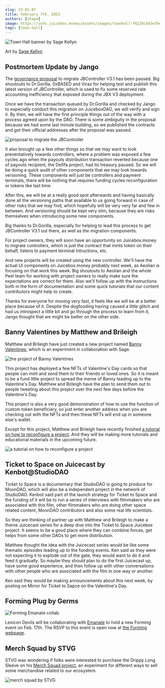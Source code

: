 ```yaml
---
slug: 23-02-07
title: February 7th, 2023
authors: [zhape]
image: https://info.juicebox.money/assets/images/townhall-f6220cb63e79e62f790a0ba4a041c68c.webp
tags: [town-hall]
---
```



![Town Hall banner by Sage Kellyn](townhall.webp) 

Art by [Sage Kellyn](https://twitter.com/SageKellyn)

## Postmortem Update by Jango

The [governance proposal](https://juicetool.xyz/snapshot/jbdao.eth/proposal/0x5b11df589ac1c3bfd40bce63351099e0223d12a1aaf5bd9439a5ba61bb302437) to migrate JBController V3.1 has been passed. Big shoutouts to Dr.Gorilla, 0xBA5ED and Viraz for helping test and publish this latest version of JBController, which is used to fix some reserved rate accounting inefficiency that exposed during the JBX V3 deployment.

Once we have the transaction queued by Dr.Gorilla and checked by Jango to especially conduct this migration on JuiceboxDAO, we will verify and sign it. By then, we will have the first principle things out of the way with a process agreed upon by the DAO. There is some ambiguity in the proposal because we had some last minute building, so we published the contracts and got their official addresses after the proposal was passed. 

![proposal to migrate the JBController](proposal_jbcontroller.webp)

It also brought up a few other things so that we may want to look preventatively towards controllers, where a problem was exposed a few cycles ago when the payouts distribution transaction reverted because one of payouts recipient, the Defifa project, had its treasury paused. So we will be doing a quick audit of other components that we may look towards versioning. These components will just be controllers and payment terminals, there will be nothing that requires funding cycles reconfiguration or tokens like last time.

After this, we will be at a really good spot afterwards and having basically done all the versioning paths that available to us going forward in case of other risks that we may find, which hopefully will be very very far and few in between. And versioning should be kept very slim, because they are risks themselves when introducing some new components.

Big thanks to Dr.Gorilla, especially for helping to lead this process to get JBController V3.1 out there, as well as the migration components.

For project owners, they will soon have an opportunity on Juicebox.money to migrate controllers, which is just the contract that mints token on their behalf, listens to payment terminal intructions, etc. 

And new projects will be created using the new controller. We'll have the actual UI components on Juicebox.money probably next week, as Aeolian is focusing on that work this week. Big shoutouts to Aeolian and the whole Peel team for working with project owners to really make sure the expectations are correct for them. Also we'll follow up with the instructions both in the form of documentation and some quick tutorials that our content contributors might help to create.

Thanks for everyone for moving very fast, it feels like we will be at a better place because of it. Despite the dogfooding having caused a little glitch and had us introspect a little bit and go through the process to learn from it, Jango thought that we might be better on the other side.

## Banny Valentines by Matthew and Brileigh

Matthew and Brileigh have just created a new project named [Banny Valentines](https://juicebox.money/@bannyvalentines), which is an experiment in collaboration with Sage. 

![the project of Banny Valentines](project_bannyvalentines.webp)

This project has deployed a few NFTs of Valentine's Day cards so that people can mint and send them to their friends or loved ones. So it is meant to be a fund little project to spread the meme of Banny leading up to the Valentine's Day. Matthew and Brileigh have the plan to send them out to people tweeting about this project over the next few days before the Valentine's Day.

This project is also a very good demonstration of how to use the function of custom token beneficiary, so just enter another address when you are checking out with the NFTs and then these NFTs will end up in someone else's wallet. 

Except for this project, Matthew and Brileigh have recently finished [a tutorial on how to reconfigure a project](https://info.juicebox.money/user/guides/reconfigure-project/). And they will be making more tutorials and educational materials in the upcoming future.

![a tutorial on how to reconfigure a project](tutorial_reconfig.webp)

 

## Ticket to Space on Juicecast by Kenbot@StudioDAO

Ticket to Space is a documentary that StudioDAO is going to produce for MoonDAO, which will also be a independent project in the network of StudioDAO. Kenbot said part of the launch strategy for Ticket to Space and the funding of it will be to run a series of interviews with filmmakers who are associated with this film, other filmmakers who are doing other space related content, MoonDAO contributors and also some real life scientists.

So they are thinking of partner up with Matthew and Brileigh to make a theme Juicecast series for a deep dive into the Ticket to Space Juicebox project. It seems to be a good place where they can combine forces, get helps from some other DAOs to get more distribution. 

Matthew thought the idea with the Juicecast series would be like some thematic episodes leading up to the funding events. Ken said as they were not expecting it to explode out of the gate, they would want to do it and feed it gradually. So maybe they should plan to do the first Juicecast up, have some good experience, and then follow up with other conversations with other people who are associated with the film in one way or another.

Ken said they would be making announcements about this next week, by posting on Mirror for Ticket to Sapce on the Valentine's Day.

## Forming Plug by Germs

![Forming Emanate collab.](forming_rsvp.webp)

Lexicon Devils will be collaborating with [Emanate](https://twitter.com/EmanateOfficial) to hold a new Forming event on Feb. 17th. The RSVP to this event is open now at [the Forming webpage](https://forming.lexicondevils.xyz/).

## Merch Squad by STVG

STVG was wondering if folks were interested to purchase the Drippy Long Sleeve on his [Merch Squad project](https://slice.so/slicer/2?product=5), an experiment for different ways to sell some merchandise related to our ecosystem. 

![merch squad by STVG](project_merchsquad.webp)